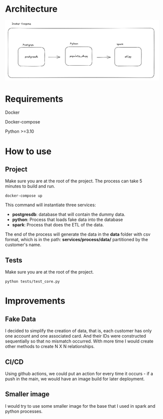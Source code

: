 # Architecture

![](arquitetura.png)

# Requirements
Docker

Docker-compose

Python >=3.10

# How to use


## Project

Make sure you are at the root of the project. The process can take 5 minutes to build and run.



```
docker-compose up
```

This command will instantiate three services:
- **postgresdb**: database that will contain the dummy data.
- **python**: Process that loads fake data into the database
- **spark**: Process that does the ETL of the data.

The end of the process will generate the data in the **data** folder with csv format, which is in the path: **services/process/data/** partitioned by the customer's name.


## Tests

Make sure you are at the root of the project.

```
python tests/test_core.py
```

# Improvements

## Fake Data
I decided to simplify the creation of data, that is, each customer has only one account and one associated card. And their IDs were constructed sequentially so that no mismatch occurred. With more time I would create other methods to create N X N relationships.

## CI/CD
Using github actions, we could put an action for every time it occurs - if a push in the main, we would have an image build for later deployment.

## Smaller image
I would try to use some smaller image for the base that I used in spark and python processes.





